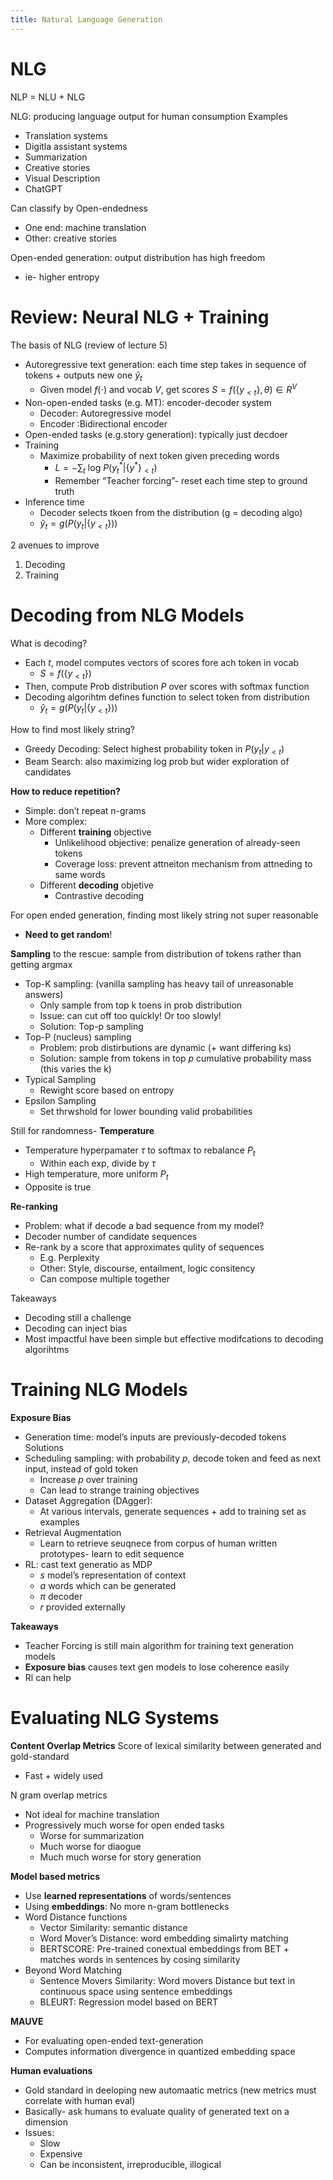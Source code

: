 ```yaml
---
title: Natural Language Generation
---
```

# NLG
NLP = NLU + NLG

NLG: producing language output for human consumption
Examples
- Translation systems
- Digitla assistant systems
- Summarization
- Creative stories
- Visual Description
- ChatGPT

Can classify by Open-endedness
- One end: machine translation
- Other: creative stories

Open-ended generation: output distribution has high freedom
- ie- higher entropy
# Review: Neural NLG + Training

The basis of NLG (review of lecture 5)
- Autoregressive text generation: each time step takes in sequence of tokens + outputs new one $\hat y_t$ 
	- Given model $f (\cdot)$ and vocab $V$, get scores $S = f(\{y_{<t}\},\theta)\in R^V$
- Non-open-ended tasks (e.g. MT): encoder-decoder system
	- Decoder: Autoregressive model
	- Encoder :Bidirectional encoder
- Open-ended tasks (e.g.story generation): typically just decdoer
- Training
	- Maximize probability of next token given preceding words
		- $L = - \sum_t\ \text{log}\ P(y^*_t|\{y^*\}_{<t})$
		- Remember “Teacher forcing”- reset each time step to ground truth
- Inference time
	- Decoder selects tkoen from the distribution (g = decoding algo)
	- $\hat y_t = g(P(y_t|\{y_{<t}\}))$ 

2 avenues to improve
1. Decoding
2. Training
# Decoding from NLG Models
What is decoding?
- Each $t$, model computes vectors of scores fore ach token in vocab
	- $S = f(\{y_{<t}\})$
- Then, compute Prob distribution $P$ over scores with softmax function
- Decoding algorihtm defines function to select token from distribution
	-  $\hat y_t = g(P(y_t|\{y_{<t}\}))$ 

How to find most likely string?
- Greedy Decoding: Select highest probability token in $P(y_t | y_{<t})$
- Beam Search: also maximizing log prob but wider exploration of candidates

**How to reduce repetition?**
- Simple: don’t repeat n-grams
- More complex:
	- Different **training** objective
		- Unlikelihood objective: penalize generation of already-seen tokens
		- Coverage loss: prevent attneiton mechanism from attneding to same words
	- Different **decoding** objetive
		- Contrastive decoding

For open ended generation, finding most likely string not super reasonable
- **Need to get random**!

**Sampling** to the rescue: sample from distribution of tokens rather than getting argmax
- Top-K sampling: (vanilla sampling has heavy tail of unreasonable answers)
	- Only sample from top k toens in prob distribution
	- Issue: can cut off too quickly! Or too slowly!
	- Solution: Top-p sampling
- Top-P (nucleus) sampling
	- Problem: prob distirbutions are dynamic (+ want differing ks)
	- Solution: sample from tokens in top $p$ cumulative probability mass (this varies the k)
- Typical Sampling
	- Rewight score based on entropy
- Epsilon Sampling
	- Set thrwshold for lower bounding valid probabilities

Still for randomness- **Temperature**
- Temperature hyperpamater $\tau$ to softmax to rebalance $P_t$
	- Within each exp, divide by $\tau$ 
- High temperature, more uniform $P_t$
- Opposite is true

**Re-ranking**
- Problem: what if decode a bad sequence from my model?
- Decoder number of candidate sequences
- Re-rank by a score that approximates qulity of sequences
	- E.g. Perplexity
	- Other: Style, discourse, entailment, logic consitency
	- Can compose multiple together

Takeaways
- Decoding still a challenge
- Decoding can inject bias
- Most impactful have been simple but effective modifcations to decoding algorihtms

# Training NLG Models

**Exposure Bias**
- Generation time: model’s inputs are previously-decoded tokens
Solutions
- Scheduling sampling: with probability $p$, decode token and feed as next input, instead of gold token
	- Increase $p$ over training
	- Can lead to strange training objectives
- Dataset Aggregation (DAgger):
	- At various intervals, generate sequences + add to training set as examples
- Retrieval Augmentation
	- Learn to retrieve seuqnece from corpus of human written prototypes- learn to edit sequence
- RL: cast text generatio as MDP
	- $s$ model’s representation of context
	- $a$ words which can be generated
	- $\pi$ decoder
	- $r$ provided externally

**Takeaways**
- Teacher Forcing is still main algorithm for training text generation models
- **Exposure bias** causes text gen models to lose coherence easily
- Rl can help 

# Evaluating NLG Systems

**Content Overlap Metrics**
Score of lexical similarity between generated and gold-standard
- Fast + widely used

N gram overlap metrics
- Not ideal for machine translation
- Progressively much worse for open ended tasks
	- Worse for summarization
	- Much worse for diaogue
	- Much much worse for story generation

**Model based metrics**
- Use **learned representations** of words/sentences
- Using **embeddings**: No more n-gram bottlenecks
- Word Distance functions
	- Vector Similarity: semantic distance
	- Word Mover’s Distance: word embedding simalirty matching
	- BERTSCORE: Pre-trained conextual embeddings from BET + matches words in sentences by cosing similarity
- Beyond Word Matching
	- Sentence Movers Similarity: Word movers Distance but text in continuous space using sentence embeddings
	- BLEURT: Regression model based on BERT

**MAUVE**
- For evaluating open-ended text-generation
- Computes information divergence in quantized embedding space

**Human evaluations**
- Gold standard in deeloping new automaatic metrics (new metrics must correlate with human eval)
- Basically- ask humans to evaluate quality of generated text on a dimension
- Issues:
	- Slow
	- Expensive
	- Can be inconsistent, irreproducible, illogical



